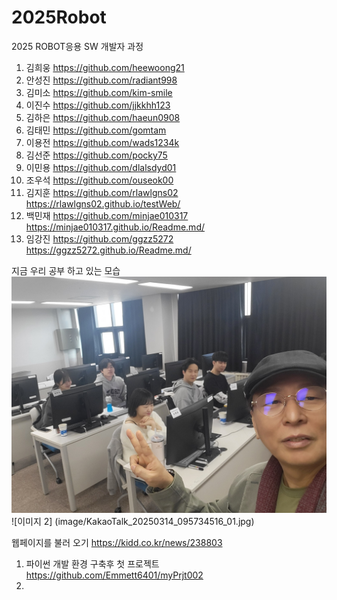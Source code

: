 # 2025Robot
2025 ROBOT응용 SW 개발자 과정 
1. 김희웅 https://github.com/heewoong21
2. 안성진 https://github.com/radiant998
3. 김미소 https://github.com/kim-smile
4. 이진수  https://github.com/jjkkhh123
5. 김하은 https://github.com/haeun0908
6. 김태민 https://github.com/gomtam 
7. 이용전 https://github.com/wads1234k
8. 김선준 https://github.com/pocky75
9. 이민용 https://github.com/dlalsdyd01
10. 조우석 https://github.com/ouseok00
11. 김지훈 https://github.com/rlawlgns02 https://rlawlgns02.github.io/testWeb/
12. 백민재 https://github.com/minjae010317 https://minjae010317.github.io/Readme.md/
13. 임강진 https://github.com/ggzz5272   https://ggzz5272.github.io/Readme.md/

지금 우리 공부 하고 있는 모습 
![이미지 1](image/KakaoTalk_20250314_095734516.jpg)
![이미지 2] (image/KakaoTalk_20250314_095734516_01.jpg)

웹페이지를 불러 오기 
https://kidd.co.kr/news/238803

1. 파이썬 개발 환경 구축후 첫 프로젝트 https://github.com/Emmett6401/myPrjt002
2.  
